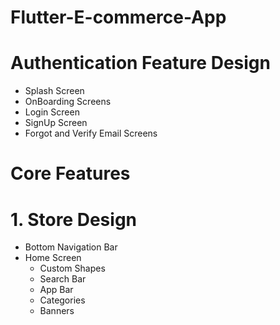 # Flutter-E-commerce-App
# Authentication Feature Design
- Splash Screen
- OnBoarding Screens
- Login Screen
- SignUp Screen
- Forgot and Verify Email Screens
  
# Core Features 
# 1. Store Design
- Bottom Navigation Bar
- Home Screen
   - Custom Shapes
   - Search Bar
   - App Bar
   - Categories
   - Banners


